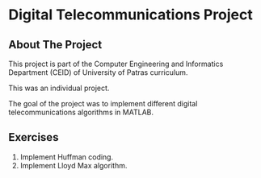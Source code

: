 # Digital Telecommunications Project

## About The Project

This project is part of the Computer Engineering and Informatics Department (CEID) of University of Patras curriculum.

This was an individual project.

The goal of the project was to implement different digital telecommunications algorithms in MATLAB.

## Exercises

1. Implement Huffman coding. 
2. Implement Lloyd Max algorithm.
